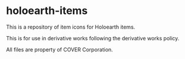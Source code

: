 # holoearth-items

This is a repository of item icons for Holoearth items.

This is for use in derivative works following the derivative works policy.

All files are property of COVER Corporation. 